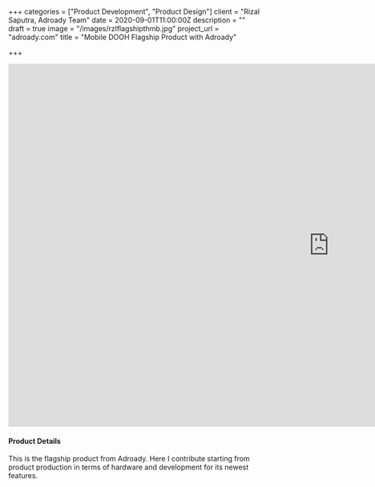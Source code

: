 +++
categories = ["Product Development", "Product Design"]
client = "Rizal Saputra, Adroady Team"
date = 2020-09-01T11:00:00Z
description = ""
draft = true
image = "/images/rzlflagshipthmb.jpg"
project_url = "adroady.com"
title = "Mobile DOOH Flagship Product with Adroady"

+++
<iframe width="1280" height="725" src="https://www.youtube.com/embed/QgiEJfN8Zgs" frameborder="0" allow="accelerometer; autoplay; clipboard-write; encrypted-media; gyroscope; picture-in-picture" allowfullscreen></iframe>

#### Product Details

This is the flagship product from Adroady. Here I contribute starting from product production in terms of hardware and development for its newest features.
